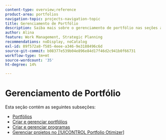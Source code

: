 ```yaml
---
content-type: overview;reference
product-area: portfolios
navigation-topic: projects-navigation-topic
title: Gerenciamento de Portfólio
description: Saiba mais sobre o gerenciamento de portfólio nas seções a seguir.
author: Alina
feature: Work Management, Strategic Planning
recommendations: noDisplay, noCatalog
exl-id: 89f572a8-f585-4eee-a346-9e3188496c6d
source-git-commit: b08377e539b04e896e84d17f46d2c941b0f66731
workflow-type: tm+mt
source-wordcount: '35'
ht-degree: 14%

---
```


# Gerenciamento de Portfólio

Esta seção contém as seguintes subseções:

* [Portfólios](../../manage-work/portfolios/portfolios-overview/portfolio-overview-1.md)
* [Criar e gerenciar portfólios](../../manage-work/portfolios/create-and-manage-portfolios/create-and-manage-portfolios.md)
* [Criar e gerenciar programas](../../manage-work/portfolios/create-and-manage-programs/create-and-manage-programs.md)
* [Gerenciar projetos no [!UICONTROL Portfolio Otimizer]](../../manage-work/portfolios/portfolio-optimizer/manage-projects-in-portfolio-optimizer.md)
